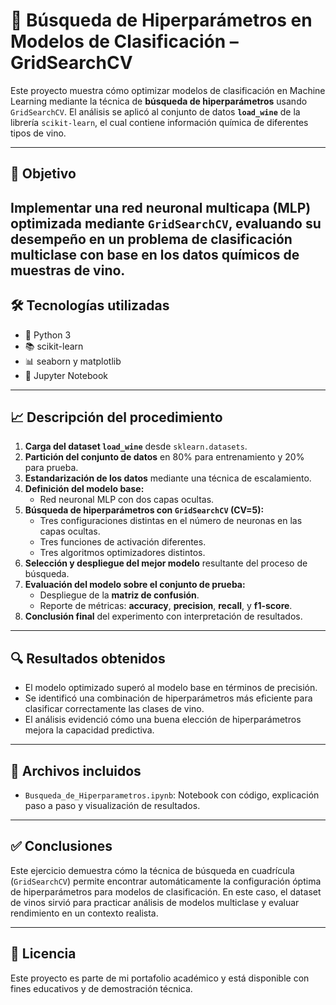 # 🍷 Búsqueda de Hiperparámetros en Modelos de Clasificación – GridSearchCV

Este proyecto muestra cómo optimizar modelos de clasificación en Machine Learning mediante la técnica de **búsqueda de hiperparámetros** usando `GridSearchCV`. 
El análisis se aplicó al conjunto de datos **`load_wine`** de la librería `scikit-learn`, el cual contiene información química de diferentes tipos de vino.

---

## 🎯 Objetivo

Implementar una red neuronal multicapa (MLP) optimizada mediante `GridSearchCV`, evaluando su desempeño en un problema de clasificación multiclase con base en los datos químicos de muestras de vino.
---

## 🛠️ Tecnologías utilizadas

- 🐍 Python 3
- 📚 scikit-learn
- 📊 seaborn y matplotlib
- 📁 Jupyter Notebook

---

## 📈 Descripción del procedimiento

1. **Carga del dataset `load_wine`** desde `sklearn.datasets`.
2. **Partición del conjunto de datos** en 80% para entrenamiento y 20% para prueba.
3. **Estandarización de los datos** mediante una técnica de escalamiento.
4. **Definición del modelo base:**
   - Red neuronal MLP con dos capas ocultas.
5. **Búsqueda de hiperparámetros con `GridSearchCV` (CV=5):**
   - Tres configuraciones distintas en el número de neuronas en las capas ocultas.
   - Tres funciones de activación diferentes.
   - Tres algoritmos optimizadores distintos.
6. **Selección y despliegue del mejor modelo** resultante del proceso de búsqueda.
7. **Evaluación del modelo sobre el conjunto de prueba:**
   - Despliegue de la **matriz de confusión**.
   - Reporte de métricas: **accuracy**, **precision**, **recall**, y **f1-score**.
8. **Conclusión final** del experimento con interpretación de resultados.

---

## 🔍 Resultados obtenidos

- El modelo optimizado superó al modelo base en términos de precisión.
- Se identificó una combinación de hiperparámetros más eficiente para clasificar correctamente las clases de vino.
- El análisis evidenció cómo una buena elección de hiperparámetros mejora la capacidad predictiva.

---

## 📎 Archivos incluidos

- `Busqueda_de_Hiperparametros.ipynb`: Notebook con código, explicación paso a paso y visualización de resultados.

---

## ✅ Conclusiones

Este ejercicio demuestra cómo la técnica de búsqueda en cuadrícula (`GridSearchCV`) permite encontrar automáticamente la configuración óptima de hiperparámetros para modelos de clasificación. En este caso, el dataset de vinos sirvió para practicar análisis de modelos multiclase y evaluar rendimiento en un contexto realista.

---

## 📄 Licencia

Este proyecto es parte de mi portafolio académico y está disponible con fines educativos y de demostración técnica.
